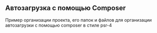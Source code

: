## Автозагрузка с помощью Composer

Пример организации проекта, его папок и файлов для организации автозагрузки с помощью composer в стиле psr-4